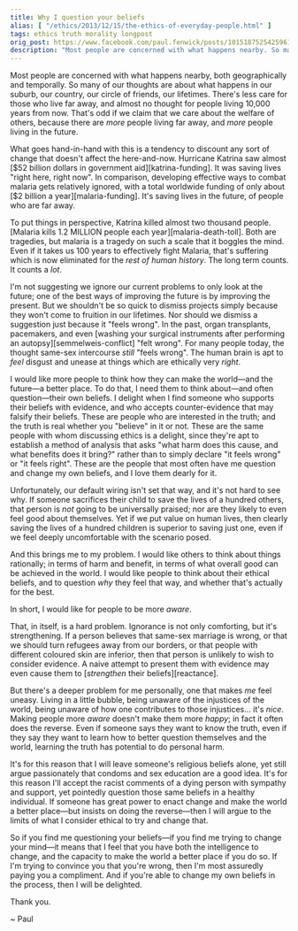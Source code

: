 ```yaml
---
title: Why I question your beliefs
alias: [ "/ethics/2013/12/15/the-ethics-of-everyday-people.html" ]
tags: ethics truth morality longpost
orig_post: https://www.facebook.com/paul.fenwick/posts/10151875254259611
description: "Most people are concerned with what happens nearby. So many of our thoughts are about what happens in our suburb, our country, our circle of friends, our lifetimes. But that's an odd way to think if we claim that we care about the welfare of others..."
---
```


Most people are concerned with what happens nearby, both geographically and
temporally. So many of our thoughts are about what happens in our suburb, our
country, our circle of friends, our lifetimes. There's less care for those who
live far away, and almost no thought for people living 10,000 years from now.
That's odd if we claim that we care about the welfare of others, because there
are *more* people living far away, and *more* people living in the future.

<!--more-->

What goes hand-in-hand with this is a tendency to discount any sort of change
that doesn't affect the here-and-now. Hurricane Katrina saw almost
[$52 billion dollars in government aid][katrina-funding]. It was saving lives "right
here, right now". In comparison, developing effective ways to combat malaria
gets relatively ignored, with a total worldwide funding of only about 
[$2 billion a year][malaria-funding]. It's saving lives in the future, of people who
are far away.

To put things in perspective, Katrina killed almost two thousand people.
[Malaria kills 1.2 MILLION people each year][malaria-death-toll]. Both are
tragedies, but malaria is a tragedy on such a scale that it boggles the mind.
Even if it takes us 100 years to effectively fight Malaria, that's suffering
which is now eliminated for the *rest of human history*. The long term counts.
It counts a *lot*.

I'm not suggesting we ignore our current problems to only look at the future;
one of the best ways of improving the future is by improving the present. But
we shouldn't be so quick to dismiss projects simply because they won't come to
fruition in our lifetimes. Nor should we dismiss a suggestion just because it
"feels wrong". In the past, organ transplants, pacemakers, and even
[washing your surgical instruments after performing an autopsy][semmelweis-conflict]
"felt wrong". For many people today, the thought same-sex intercourse *still*
"feels wrong". The human brain is apt to *feel* disgust and unease at things
which are ethically very *right*.

I would like more people to think how they can make the world—and the future—a
better place. To do that, I need them to think about—and often question—their
own beliefs. I delight when I find someone who supports their beliefs with
evidence, and who accepts counter-evidence that may falsify their beliefs.
These are people who are interested in the truth; and the truth is real whether
you "believe" in it or not. These are the same people with whom discussing
ethics is a delight, since they're apt to establish a method of analysis that
asks "what harm does this cause, and what benefits does it bring?" rather than
to simply declare "it feels wrong" or "it feels right". These are the people
that most often have me question and change my own beliefs, and I love them
dearly for it.

Unfortunately, our default wiring isn't set that way, and it's not hard to see
why. If someone sacrifices their child to save the lives of a hundred others,
that person is *not* going to be universally praised; nor are they likely to
even feel good about themselves. Yet if we put value on human lives, then
clearly saving the lives of a hundred children is superior to saving just one,
even if we feel deeply uncomfortable with the scenario posed.

And this brings me to my problem. I would like others to think about things
rationally; in terms of harm and benefit, in terms of what overall good can be
achieved in the world. I would like people to think about their ethical
beliefs, and to question *why* they feel that way, and whether that's actually
for the best.

In short, I would like for people to be more *aware*.

That, in itself, is a hard problem. Ignorance is not only comforting, but it's
strengthening. If a person believes that same-sex marriage is wrong, or that we
should turn refugees away from our borders, or that people with different
coloured skin are inferior, then that person is unlikely to wish to consider
evidence. A naive attempt to present them with evidence may even cause them to
[*strengthen* their beliefs][reactance].

But there's a deeper problem for me personally, one that makes *me* feel
uneasy. Living in a little bubble, being unaware of the injustices of the
world, being unaware of how one contributes to those injustices... it's *nice*.
Making people more *aware* doesn't make them more *happy*; in fact it often
does the reverse. Even if someone says they want to know the truth, even if
they say they want to learn how to better question themselves and the world,
learning the truth has potential to do personal harm.

It's for this reason that I will leave someone's religious beliefs alone, yet
still argue passionately that condoms and sex education are a good idea. It's
for this reason I'll accept the racist comments of a dying person with sympathy
and support, yet pointedly question those same beliefs in a healthy individual.
If someone has great power to enact change and make the world a better
place—but insists on doing the reverse—then I will argue to the limits of what
I consider ethical to try and change that.

So if you find me questioning your beliefs—if you find me trying to change your
mind—it means that I feel that you have both the intelligence to change, and
the capacity to make the world a better place if you do so. If I'm trying to
convince you that you're wrong, then I'm most assuredly paying you a
compliment. And if you're able to change my own beliefs in the process, then I
will be delighted.

Thank you.

~ Paul
